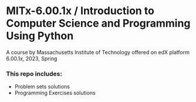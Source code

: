 # MITx-6.00.1x / Introduction to Computer Science and Programming Using Python
A course by Massachusetts Institute of Technology offered on edX platform
6.00.1x, 2023, Spring  

### This repo includes:
* Problem sets solutions
* Programming Exercises solutions
